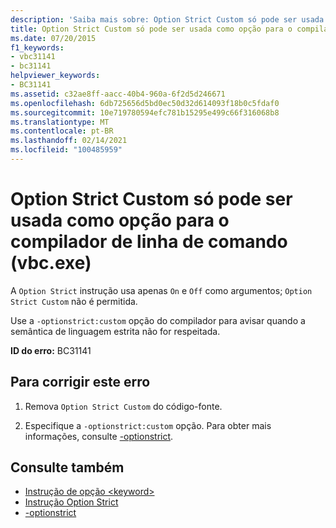 ```yaml
---
description: 'Saiba mais sobre: Option Strict Custom só pode ser usada como uma opção para o compilador de linha de comando (vbc.exe)'
title: Option Strict Custom só pode ser usada como opção para o compilador de linha de comando (vbc.exe)
ms.date: 07/20/2015
f1_keywords:
- vbc31141
- bc31141
helpviewer_keywords:
- BC31141
ms.assetid: c32ae8ff-aacc-40b4-960a-6f2d5d246671
ms.openlocfilehash: 6db725656d5bd0ec50d32d614093f18b0c5fdaf0
ms.sourcegitcommit: 10e719780594efc781b15295e499c66f316068b8
ms.translationtype: MT
ms.contentlocale: pt-BR
ms.lasthandoff: 02/14/2021
ms.locfileid: "100485959"
---
```

# <a name="option-strict-custom-can-only-be-used-as-an-option-to-the-command-line-compiler-vbcexe"></a>Option Strict Custom só pode ser usada como opção para o compilador de linha de comando (vbc.exe)

A `Option Strict` instrução usa apenas `On` e `Off` como argumentos; `Option Strict Custom` não é permitida.  
  
 Use a `-optionstrict:custom` opção do compilador para avisar quando a semântica de linguagem estrita não for respeitada.  
  
 **ID do erro:** BC31141  
  
## <a name="to-correct-this-error"></a>Para corrigir este erro  
  
1. Remova `Option Strict Custom` do código-fonte.  
  
2. Especifique a `-optionstrict:custom` opção. Para obter mais informações, consulte [-optionstrict](../reference/command-line-compiler/optionstrict.md).  
  
## <a name="see-also"></a>Consulte também

- [Instrução de opção \<keyword>](../language-reference/statements/option-keyword-statement.md)
- [Instrução Option Strict](../language-reference/statements/option-strict-statement.md)
- [-optionstrict](../reference/command-line-compiler/optionstrict.md)
